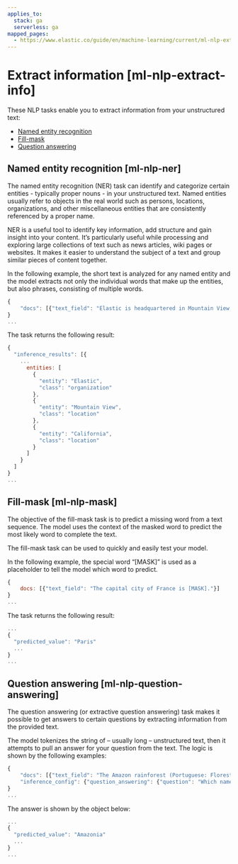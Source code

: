 ```yaml
---
applies_to:
  stack: ga
  serverless: ga
mapped_pages:
  - https://www.elastic.co/guide/en/machine-learning/current/ml-nlp-extract-info.html
---
```


# Extract information [ml-nlp-extract-info]

These NLP tasks enable you to extract information from your unstructured text:

* [Named entity recognition](#ml-nlp-ner)
* [Fill-mask](#ml-nlp-mask)
* [Question answering](#ml-nlp-question-answering)

## Named entity recognition [ml-nlp-ner] 

The named entity recognition (NER) task can identify and categorize certain entities - typically proper nouns - in your unstructured text. Named entities usually refer to objects in the real world such as persons, locations, organizations, and other miscellaneous entities that are consistently referenced by a proper name.

NER is a useful tool to identify key information, add structure and gain insight into your content. It’s particularly useful while processing and exploring large collections of text such as news articles, wiki pages or websites. It makes it easier to understand the subject of a text and group similar pieces of content together.

In the following example, the short text is analyzed for any named entity and the model extracts not only the individual words that make up the entities, but also phrases, consisting of multiple words.

```js
{
    "docs": [{"text_field": "Elastic is headquartered in Mountain View, California."}]
}
...
```

The task returns the following result:

```js
{
  "inference_results": [{
    ...
      entities: [
        {
          "entity": "Elastic",
          "class": "organization"
        },
        {
          "entity": "Mountain View",
          "class": "location"
        },
        {
          "entity": "California",
          "class": "location"
        }
      ]
    }
  ]
}
...
```

## Fill-mask [ml-nlp-mask] 

The objective of the fill-mask task is to predict a missing word from a text sequence. The model uses the context of the masked word to predict the most likely word to complete the text.

The fill-mask task can be used to quickly and easily test your model.

In the following example, the special word “[MASK]” is used as a placeholder to tell the model which word to predict.

```js
{
    docs: [{"text_field": "The capital city of France is [MASK]."}]
}
...
```

The task returns the following result:

```js
...
{
  "predicted_value": "Paris"
  ...
}
...
```

## Question answering [ml-nlp-question-answering] 

The question answering (or extractive question answering) task makes it possible to get answers to certain questions by extracting information from the provided text.

The model tokenizes the string of – usually long – unstructured text, then it attempts to pull an answer for your question from the text. The logic is shown by the following examples:

```js
{
    "docs": [{"text_field": "The Amazon rainforest (Portuguese: Floresta Amazônica or Amazônia; Spanish: Selva Amazónica, Amazonía or usually Amazonia; French: Forêt amazonienne; Dutch: Amazoneregenwoud), also known in English as Amazonia or the Amazon Jungle, is a moist broadleaf forest that covers most of the Amazon basin of South America. This basin encompasses 7,000,000 square kilometres (2,700,000 sq mi), of which 5,500,000 square kilometres (2,100,000 sq mi) are covered by the rainforest. This region includes territory belonging to nine nations. The majority of the forest is contained within Brazil, with 60% of the rainforest, followed by Peru with 13%, Colombia with 10%, and with minor amounts in Venezuela, Ecuador, Bolivia, Guyana, Suriname and French Guiana. States or departments in four nations contain "Amazonas" in their names. The Amazon represents over half of the planet's remaining rainforests, and comprises the largest and most biodiverse tract of tropical rainforest in the world, with an estimated 390 billion individual trees divided into 16,000 species."}],
    "inference_config": {"question_answering": {"question": "Which name is also used to describe the Amazon rainforest in English?"}}
}
...
```

The answer is shown by the object below:

```js
...
{
  "predicted_value": "Amazonia"
  ...
}
...
```

